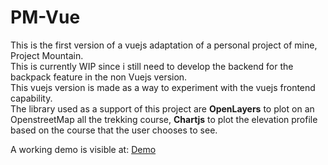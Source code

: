 # PM-Vue


This is the first version of a vuejs adaptation of a personal project of mine, Project Mountain.<br>
This is currently WIP since i still need to develop the backend for the backpack feature in the non Vuejs version.<br> This vuejs version is made as a way to experiment with the vuejs frontend capability.<br>
The library used as a support of this project are <b>OpenLayers</b> to plot on an OpenstreetMap all the trekking course, <b>Chartjs</b> to plot the elevation profile based on the course that the user chooses to see.

A working demo is visible at:
<a href="http://prova12345aaa.altervista.org/index.html">Demo</a>
